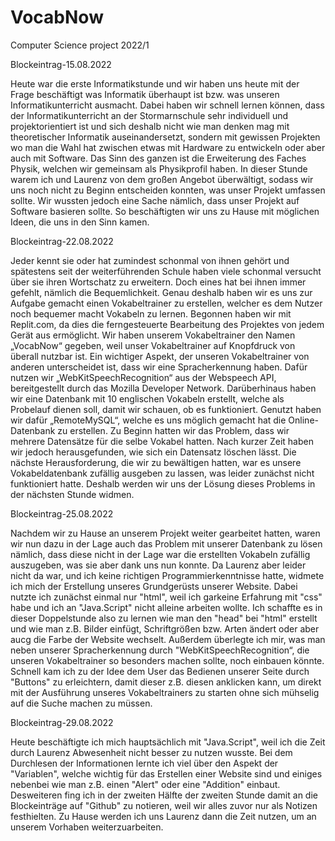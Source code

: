 # VocabNow
Computer Science project 2022/1

Blockeintrag-15.08.2022

Heute war die erste Informatikstunde und wir haben uns heute mit der Frage beschäftigt was Informatik überhaupt ist bzw. was unseren Informatikunterricht ausmacht. Dabei haben wir schnell lernen können, dass der Informatikunterricht an der Stormarnschule sehr individuell und projektorientiert ist und sich deshalb nicht wie man denken mag mit theoretischer Informatik auseinandersetzt, sondern mit gewissen Projekten wo man die Wahl hat zwischen etwas mit Hardware zu entwickeln oder aber auch mit Software. Das Sinn des ganzen ist die Erweiterung des Faches Physik, welchen wir gemeinsam als Physikprofil haben. In dieser Stunde warem ich und Laurenz von dem großen Angebot überwältigt, sodass wir uns noch nicht zu Beginn entscheiden konnten, was unser Projekt umfassen sollte. Wir wussten jedoch eine Sache nämlich, dass unser Projekt auf Software basieren sollte. So beschäftigten wir uns zu Hause mit möglichen Ideen, die uns in den Sinn kamen.

Blockeintrag-22.08.2022

Jeder kennt sie oder hat zumindest schonmal von ihnen gehört und spätestens seit der weiterführenden Schule haben viele schonmal versucht über sie ihren Wortschatz zu erweitern. Doch eines hat bei ihnen immer gefehlt, nämlich die Bequemlichkeit. Genau deshalb haben wir es uns zur Aufgabe gemacht einen Vokabeltrainer zu erstellen, welcher es dem Nutzer noch bequemer macht Vokabeln zu lernen. Begonnen haben wir mit Replit.com, da dies die ferngesteuerte Bearbeitung des Projektes von jedem Gerät aus ermöglicht. Wir haben unserem Vokabeltrainer den Namen „VocabNow“ gegeben, weil unser Vokabeltrainer auf Knopfdruck von überall nutzbar ist. Ein wichtiger Aspekt, der unseren Vokabeltrainer von anderen unterscheidet ist, dass wir eine Spracherkennung haben. Dafür nutzen wir „WebKitSpeechRecognition“ aus der Webspeech API, bereitgestellt durch das Mozilla Developer Network. Darüberhinaus haben wir eine Datenbank mit 10 englischen Vokabeln erstellt, welche als Probelauf dienen soll, damit wir schauen, ob es funktioniert. Genutzt haben wir dafür „RemoteMySQL“, welche es uns möglich gemacht hat die Online-Datenbank zu erstellen. Zu Beginn hatten wir das Problem, dass wir mehrere Datensätze für die selbe Vokabel hatten. Nach kurzer Zeit haben wir jedoch herausgefunden, wie sich ein Datensatz löschen lässt. Die nächste Herausforderung, die wir zu bewältigen hatten, war es unsere Vokabeldatenbank zufällig ausgeben zu lassen, was leider zunächst nicht funktioniert hatte. Deshalb werden wir uns der Lösung dieses Problems in der nächsten Stunde widmen.

Blockeintrag-25.08.2022

Nachdem wir zu Hause an unserem Projekt weiter gearbeitet hatten, waren wir nun dazu in der Lage auch das Problem mit unserer Datenbank zu lösen nämlich, dass diese nicht in der Lage war die erstellten Vokabeln zufällig auszugeben, was sie aber dank uns nun konnte. Da Laurenz aber leider nicht da war, und ich keine richtigen Programmierkenntnisse hatte, widmete ich mich der Erstellung unseres Grundgerüsts unserer Website. Dabei nutzte ich zunächst einmal nur "html", weil ich garkeine Erfahrung mit "css" habe und ich an "Java.Script" nicht alleine arbeiten wollte. Ich schaffte es in dieser Doppelstunde also zu lernen wie man den "head" bei "html" erstellt und wie man z.B. Bilder einfügt, Schriftgrößen bzw. Arten ändert oder aber aucg die Farbe der Website wechselt. Außerdem überlegte ich mir, was man neben unserer Spracherkennung durch "WebKitSpeechRecognition“, die unseren Vokabeltrainer so besonders machen sollte, noch einbauen könnte. Schnell kam ich zu der Idee dem User das Bedienen unserer Seite durch "Buttons" zu erleichtern, damit dieser z.B. diesen anklicken kann, um direkt mit der Ausführung unseres Vokabeltrainers zu starten ohne sich mühselig auf die Suche machen zu müssen.


Blockeintrag-29.08.2022

Heute beschäftigte ich mich hauptsächlich mit "Java.Script", weil ich die Zeit durch Laurenz Abwesenheit nicht besser zu nutzen wusste. Bei dem Durchlesen der Informationen lernte ich viel über den Aspekt der "Variablen", welche wichtig für das Erstellen einer Website sind und einiges nebenbei wie man z.B. einen "Alert" oder eine "Addition" einbaut. Desweiteren fing ich in der zweiten Hälfte der zweiten Stunde damit an die Blockeinträge auf "Github" zu notieren, weil wir alles zuvor nur als Notizen festhielten. Zu Hause werden ich uns Laurenz dann die Zeit nutzen, um an unserem Vorhaben weiterzuarbeiten.
